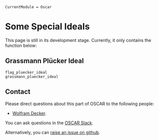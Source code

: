 ```@meta
CurrentModule = Oscar
```

# Some Special Ideals

This page is still in its development stage. Currently, it only contains the function below:

## Grassmann Plücker Ideal

```@docs
flag_pluecker_ideal
grassmann_pluecker_ideal
```


## Contact

Please direct questions about this part of OSCAR to the following people:
* [Wolfram Decker](https://www.mathematik.uni-kl.de/en/agag/people/head/prof-dr-wolfram-decker).

You can ask questions in the [OSCAR Slack](https://www.oscar-system.org/community/#slack).

Alternatively, you can [raise an issue on github](https://www.oscar-system.org/community/#how-to-report-issues).
